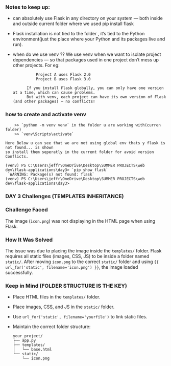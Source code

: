 
### Notes to keep up:
* can absolutely use Flask in any directory on your system — both inside and outside current folder where we used pip install flask 
* Flask installation is not tied to the folder , it’s tied to the Python environment(just the place where your Python and its packages live and run).
* when do we use venv ??
            We use venv when we want to isolate project dependencies — so that packages used in one project don’t mess up other projects.
            For eg:

                Project A uses Flask 2.0
                Project B uses Flask 3.0

            If you install Flask globally, you can only have one version at a time, which can cause problems.
            But with venv, each project can have its own version of Flask (and other packages) — no conflicts!

### how to create and activate venv

        >> `python -m venv venv` in the folder u are working with(curren folder)
        >> `venv\Scripts\activate`

    Here Below u can see that we are not using global env thats y flask is not found... is shown
    so install them seperatly in the current folder for avoid version Conflicts.

    (venv) PS C:\Users\jeffr\OneDrive\Desktop\SUMMER PROJECTS\web dev\flask-applications\day3> `pip show flask`
     `WARNING: Package(s) not found: flask`
    (venv) PS C:\Users\jeffr\OneDrive\Desktop\SUMMER PROJECTS\web dev\flask-applications\day3> 


### DAY 3 Challenges (TEMPLATES INHERITANCE)


### Challenge Faced

The image (`icon.png`) was not displaying in the HTML page when using Flask.

### How It Was Solved

The issue was due to placing the image inside the `templates/` folder. Flask requires all static files (images, CSS, JS) to be inside a folder named `static/`. After moving `icon.png` to the correct `static/` folder and using `{{ url_for('static', filename='icon.png') }}`, the image loaded successfully.

### Keep in Mind (FOLDER STRUCTURE IS THE KEY)

* Place HTML files in the `templates/` folder.
* Place images, CSS, and JS in the `static/` folder.
* Use `url_for('static', filename='yourfile')` to link static files.
* Maintain the correct folder structure:

  ```
  your_project/
  ├── app.py
  ├── templates/
  │   └── base.html
  └── static/
      └── icon.png
  ```

